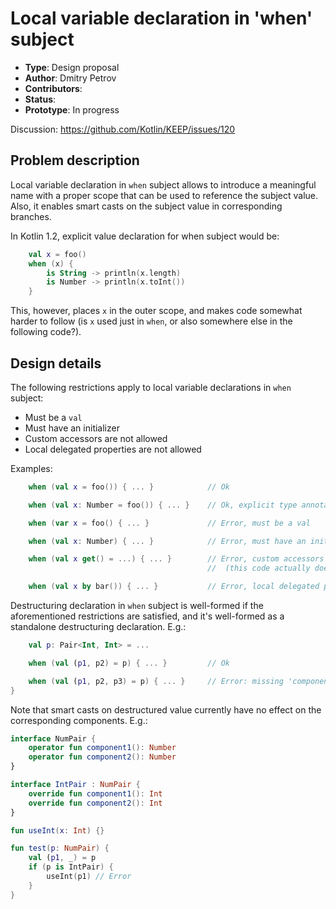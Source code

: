 # Local variable declaration in 'when' subject

* **Type**: Design proposal
* **Author**: Dmitry Petrov
* **Contributors**:
* **Status**:
* **Prototype**: In progress

Discussion: https://github.com/Kotlin/KEEP/issues/120

## Problem description

Local variable declaration in `when` subject allows to introduce a meaningful name with a proper scope
that can be used to reference the subject value.
Also, it enables smart casts on the subject value in corresponding branches.

In Kotlin 1.2, explicit value declaration for when subject would be:
```kotlin
    val x = foo()
    when (x) {
        is String -> println(x.length)
        is Number -> println(x.toInt())
    }
```
This, however, places `x` in the outer scope, and makes code somewhat harder to follow
(is `x` used just in `when`, or also somewhere else in the following code?).

## Design details

The following restrictions apply to local variable declarations in `when` subject:
* Must be a `val`
* Must have an initializer
* Custom accessors are not allowed
* Local delegated properties are not allowed

Examples:
```kotlin
    when (val x = foo()) { ... }            // Ok

    when (val x: Number = foo()) { ... }    // Ok, explicit type annotation can be provided

    when (var x = foo() { ... }             // Error, must be a val

    when (val x: Number) { ... }            // Error, must have an initializer

    when (val x get() = ...) { ... }        // Error, custom accessors are not allowed
                                            //  (this code actually doesn't parse in Kotlin 1.2, which is ok)

    when (val x by bar()) { ... }           // Error, local delegated properties are not allowed in 'when' subject
```

Destructuring declaration in `when` subject is well-formed if the aforementioned restrictions are satisfied,
and it's well-formed as a standalone destructuring declaration. E.g.:
```kotlin
    val p: Pair<Int, Int> = ...

    when (val (p1, p2) = p) { ... }         // Ok

    when (val (p1, p2, p3) = p) { ... }     // Error: missing 'component3()' function
}
```

Note that smart casts on destructured value currently have no effect on the corresponding components. E.g.:
```kotlin
interface NumPair {
    operator fun component1(): Number
    operator fun component2(): Number
}

interface IntPair : NumPair {
    override fun component1(): Int
    override fun component2(): Int
}

fun useInt(x: Int) {}

fun test(p: NumPair) {
    val (p1, _) = p
    if (p is IntPair) {
        useInt(p1) // Error
    }
}
```
